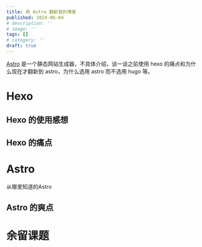 ```yaml
---
title: 用 Astro 翻新我的博客
published: 2024-06-04
# description: ''
# image: ''
tags: []
# category: ''
draft: true 
---
```


[Astro](https://astro.build/) 是一个静态网站生成器，不具体介绍，谈一谈之前使用 hexo 的痛点和为什么现在才翻新到 astro，为什么选用 astro 而不选用 hugo 等。

# Hexo
## Hexo 的使用感想
## Hexo 的痛点

# Astro
从哪里知道的Astro
## Astro 的爽点

# 余留课题